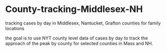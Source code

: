 # County-tracking-Middlesex-NH
tracking cases by day in Middlesex, Nantucket, Grafton counties for family locations

the goal is to use NYT county level data of cases by day to track the approach of the peak by county for selected counties in Mass and NH.
